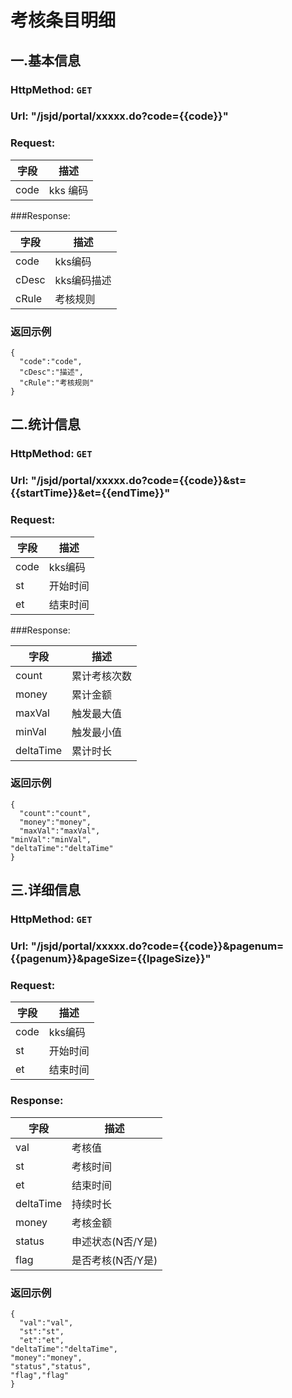 # 考核条目明细

## 一.基本信息

### HttpMethod: `GET`
### Url: "/jsjd/portal/xxxxx.do?code={{code}}"
### Request:

  字段   |  描述  |
--------|--------|
code    |  kks 编码

###Response:

  字段   | 描述  |
--------|-------|
code|kks编码
cDesc|kks编码描述
cRule|考核规则

### 返回示例

	{
	  "code":"code",
	  "cDesc":"描述",
	  "cRule":"考核规则"
	}


## 二.统计信息

### HttpMethod: `GET`
### Url: "/jsjd/portal/xxxxx.do?code={{code}}&st={{startTime}}&et={{endTime}}"
### Request:

  字段   |  描述  |
--------|--------|
code|kks编码
st|开始时间
et|结束时间

###Response:

  字段   | 描述  |
--------|-------|
count|累计考核次数
money|累计金额
maxVal|触发最大值
minVal|触发最小值
deltaTime|累计时长

### 返回示例

	{
	  "count":"count",
	  "money":"money",
	  "maxVal":"maxVal",
    "minVal":"minVal",
    "deltaTime":"deltaTime"
	}

## 三.详细信息

### HttpMethod: `GET`
### Url: "/jsjd/portal/xxxxx.do?code={{code}}&pagenum={{pagenum}}&pageSize={{lpageSize}}"
### Request:

  字段   |  描述  |
--------|--------|
code|kks编码
st|开始时间
et|结束时间

### Response:

  字段   | 描述  |
--------|-------|
val|考核值
st|考核时间
et|结束时间
deltaTime|持续时长
money|考核金额
status|申述状态(N否/Y是)
flag|是否考核(N否/Y是)

### 返回示例

	{
	  "val":"val",
	  "st":"st",
	  "et":"et",
    "deltaTime":"deltaTime",
    "money":"money",
    "status","status",
    "flag","flag"
	}
